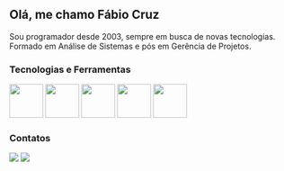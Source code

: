 <!--
**faccruz/faccruz** is a ✨ _special_ ✨ repository because its `README.md` (this file) appears on your GitHub profile.

Here are some ideas to get you started:

- 🔭 I’m currently working on ...
- 🌱 I’m currently learning ...
- 👯 I’m looking to collaborate on ...
- 🤔 I’m looking for help with ...
- 💬 Ask me about ...
- 📫 How to reach me: ...
- 😄 Pronouns: ...
- ⚡ Fun fact: ...
-->
## Olá, me chamo Fábio Cruz

Sou programador desde 2003, sempre em busca de novas tecnologias.
Formado em Análise de Sistemas e pós em Gerência de Projetos.

### Tecnologias e Ferramentas

<img src="https://cdn.jsdelivr.net/gh/devicons/devicon/icons/visualstudio/visualstudio-plain.svg" width="60" height="60"/> <img src="https://cdn.jsdelivr.net/gh/devicons/devicon/icons/microsoftsqlserver/microsoftsqlserver-plain-wordmark.svg" width="60" height="60" style="color:white;"/> <img src="https://cdn.jsdelivr.net/gh/devicons/devicon/icons/csharp/csharp-original.svg" width="60" height="60" /> <img src="https://cdn.jsdelivr.net/gh/devicons/devicon/icons/dotnetcore/dotnetcore-original.svg" width="60" height="60" /> <img src="https://w7.pngwing.com/pngs/486/594/png-transparent-embarcadero-rad-studio-delphi-c-builder-computer-icons-rapid-application-development-others-studio-text-trademark.png" width="60" height="60" />

### Contatos
<div>
<a href = "mailto:fabio.cruz.sistemas@gmail.com"><img src="https://img.shields.io/badge/Gmail-D14836?style=for-the-badge&logo=gmail&logoColor=white" target="_blank"></a>
<a href="https://www.linkedin.com/in/fabiocamposcruz" target="_blank"><img src="https://img.shields.io/badge/-LinkedIn-%230077B5?style=for-the-badge&logo=linkedin&logoColor=white" target="_blank"></a>
</div>                    
          
          
          
          
